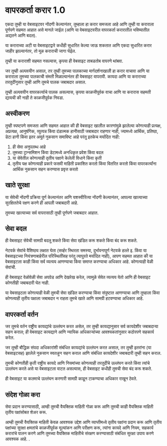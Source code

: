 # वापरकर्ता करार 1.0

एकदा तुम्ही या वेबसाइटवर नोंदणी केल्यानंतर, तुम्हाला हा करार समजला आहे आणि तुम्ही या कराराला पूर्णपणे सहमत आहात असे मानले जाईल (आणि या वेबसाइटवरील वापरकर्ता करारातील भविष्यातील अद्यतने आणि बदल).

या कराराच्या अटी या वेबसाइटद्वारे कधीही सुधारित केल्या जाऊ शकतात आणि एकदा सुधारित करार जाहीर झाल्यानंतर, तो मूळ कराराची जागा घेईल.

तुम्ही या कराराशी सहमत नसल्यास, कृपया ही वेबसाइट ताबडतोब वापरणे थांबवा.

जर तुम्ही अल्पवयीन असाल, तर तुम्ही तुमच्या पालकाच्या मार्गदर्शनाखाली हा करार वाचावा आणि या कराराला तुमच्या पालकाची संमती मिळाल्यानंतर ही वेबसाइट वापरावी. कायदा आणि या कराराच्या तरतुदींनुसार तुम्ही आणि तुमचे पालक जबाबदार असाल.

तुम्ही अल्पवयीन वापरकर्त्याचे पालक असल्यास, कृपया काळजीपूर्वक वाचा आणि या करारास सहमती द्यायची की नाही ते काळजीपूर्वक निवडा.

## अस्वीकरण

तुम्ही स्पष्टपणे समजता आणि सहमत आहात की ही वेबसाइट खालील कारणांमुळे झालेल्या कोणत्याही प्रत्यक्ष, अप्रत्यक्ष, आनुषंगिक, व्युत्पन्न किंवा दंडात्मक हानीसाठी जबाबदार राहणार नाही, ज्यामध्ये आर्थिक, प्रतिष्ठा, डेटा हानी किंवा इतर अमूर्त नुकसान समाविष्ट आहे परंतु इतकेच मर्यादित नाही:

1. ही सेवा अनुपलब्ध आहे
1. तुमच्या ट्रान्समिशन किंवा डेटामध्ये अनधिकृत प्रवेश किंवा बदल
1. या सेवेतील कोणत्याही तृतीय पक्षाने केलेली विधाने किंवा कृती
1. तृतीय पक्ष कोणत्याही प्रकारे फसवी माहिती प्रकाशित करतो किंवा वितरित करतो किंवा वापरकर्त्यांना आर्थिक नुकसान सहन करण्यास प्रवृत्त करतो

## खाते सुरक्षा

या सेवेची नोंदणी प्रक्रिया पूर्ण केल्यानंतर आणि यशस्वीरित्या नोंदणी केल्यानंतर, आपल्या खात्याच्या सुरक्षिततेचे रक्षण करणे ही आपली जबाबदारी आहे.

तुमच्या खात्याच्या सर्व वापरासाठी तुम्ही पूर्णपणे जबाबदार आहात.

## सेवा बदल

ही वेबसाइट सेवेची सामग्री बदलू शकते किंवा सेवा खंडित करू शकते किंवा बंद करू शकते.

नेटवर्क सेवांचे वैशिष्ठ्य लक्षात घेता (सर्व्हर स्थिरता समस्या, दुर्भावनापूर्ण नेटवर्क हल्ले इ. किंवा या वेबसाइटच्या नियंत्रणाबाहेरील परिस्थितींसह परंतु त्यापुरते मर्यादित नाही), आपण सहमत आहात की या वेबसाइटला काही किंवा सर्व व्यत्यय आणण्याचा किंवा समाप्त करण्याचा अधिकार आहे. कोणत्याही वेळी सेवांची.

ही वेबसाइट वेळोवेळी सेवा अपग्रेड आणि देखरेख करेल, त्यामुळे सेवेत व्यत्यय येतो आणि ही वेबसाइट कोणतीही जबाबदारी घेत नाही.

या वेबसाइटला कोणत्याही वेळी तुमची सेवा खंडित करण्याचा किंवा संपुष्टात आणण्याचा आणि तुम्हाला किंवा कोणत्याही तृतीय पक्षाला जबाबदार न राहता तुमचे खाते आणि सामग्री हटवण्याचा अधिकार आहे.

## वापरकर्ता वर्तन

जर तुमचे वर्तन राष्ट्रीय कायद्यांचे उल्लंघन करत असेल, तर तुम्ही कायद्यानुसार सर्व कायदेशीर जबाबदाऱ्या सहन कराल; ही वेबसाइट कायद्याने आणि न्यायिक अधिकार्‍यांच्या आवश्यकतांनुसार कठोरपणे सहकार्य करेल.

जर तुम्ही बौद्धिक संपदा अधिकारांशी संबंधित कायद्यांचे उल्लंघन करत असाल, तर तुम्ही इतरांना (या वेबसाइटसह) झालेले नुकसान स्वतःहून सहन कराल आणि संबंधित कायदेशीर जबाबदारी तुम्ही सहन कराल.

तुमची कोणतीही कृती राष्ट्रीय कायदे आणि नियमांच्या कोणत्याही तरतुदींचे उल्लंघन करते किंवा त्यांचे उल्लंघन करते असे या वेबसाइटला वाटत असल्यास, ही वेबसाइट कधीही तुमची सेवा बंद करू शकते.

ही वेबसाइट या कलमाचे उल्लंघन करणारी सामग्री काढून टाकण्याचा अधिकार राखून ठेवते.

## संदेश गोळा करा

सेवा प्रदान करण्यासाठी, आम्ही तुमची वैयक्तिक माहिती गोळा करू आणि तुमची काही वैयक्तिक माहिती तृतीय पक्षांसोबत शेअर करू.

आम्ही तुमची वैयक्तिक माहिती केवळ आवश्यक उद्देश आणि व्याप्तीमध्ये तृतीय पक्षांना प्रदान करू आणि तृतीय पक्षांच्या सुरक्षा क्षमतांचे काळजीपूर्वक मूल्यांकन आणि परीक्षण करू, त्यांना कायदे आणि नियम, सहकार्य करारांचे पालन करणे आणि तुमच्या वैयक्तिक माहितीचे संरक्षण करण्यासाठी संबंधित सुरक्षा उपाय करणे आवश्यक आहे. .
